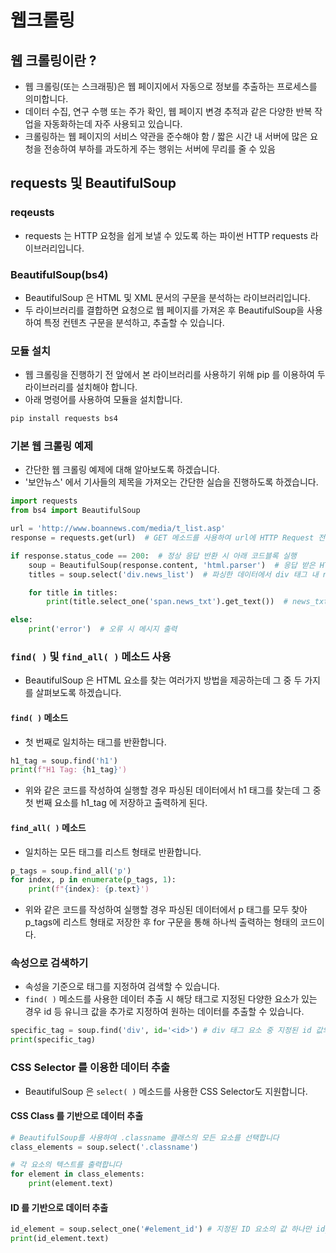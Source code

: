# 웹크롤링

##  웹 크롤링이란 ?
- 웹 크롤링(또는 스크래핑)은 웹 페이지에서 자동으로 정보를 추출하는 프로세스를 의미합니다.
- 데이터 수집, 연구 수행 또는 주가 확인, 웹 페이지 변경 추적과 같은 다양한 반복 작업을 자동화하는데 자주 사용되고 있습니다.
- 크롤링하는 웹 페이지의 서비스 약관을 준수해야 함 / 짧은 시간 내 서버에 많은 요청을 전송하여 부하를 과도하게 주는 행위는 서버에 무리를 줄 수 있음

## requests 및 BeautifulSoup

### reqeusts
- requests 는 HTTP 요청을 쉽게 보낼 수 있도록 하는 파이썬 HTTP requests 라이브러리입니다.

### BeautifulSoup(bs4)

- BeautifulSoup 은 HTML 및 XML 문서의 구문을 분석하는 라이브러리입니다.
- 두 라이브러리를 결합하면 요청으로 웹 페이지를 가져온 후 BeautifulSoup을 사용하여 특정 컨텐츠 구문을 분석하고, 추출할 수 있습니다.

### 모듈 설치

- 웹 크롤링을 진행하기 전 앞에서 본 라이브러리를 사용하기 위해 pip 를 이용하여 두 라이브러리를 설치해야 합니다.
- 아래 명령어를 사용하여 모듈을 설치합니다.

```python
pip install requests bs4
```

### 기본 웹 크롤링 예제

- 간단한 웹 크롤링 예제에 대해 알아보도록 하겠습니다.
- '보안뉴스' 에서 기사들의 제목을 가져오는 간단한 실습을 진행하도록 하겠습니다.


```python
import requests
from bs4 import BeautifulSoup

url = 'http://www.boannews.com/media/t_list.asp'
response = requests.get(url)  # GET 메소드를 사용하여 url에 HTTP Request 전송

if response.status_code == 200:  # 정상 응답 반환 시 아래 코드블록 실행
    soup = BeautifulSoup(response.content, 'html.parser')  # 응답 받은 HTML 파싱
    titles = soup.select('div.news_list')  # 파싱한 데이터에서 div 태그 내 news_list 클래스 내 데이터 저장

    for title in titles:
        print(title.select_one('span.news_txt').get_text())  # news_txt 클래스의 텍스트 데이터 출력

else:
    print('error')  # 오류 시 메시지 출력
```

### `find( )` 및 `find_all( )` 메소드 사용

- BeautifulSoup 은 HTML 요소를 찾는 여러가지 방법을 제공하는데 그 중 두 가지를 살펴보도록 하겠습니다.

#### `find( )` 메소드

- 첫 번째로 일치하는 태그를 반환합니다.

```python
h1_tag = soup.find('h1')
print(f"H1 Tag: {h1_tag}')
```

- 위와 같은 코드를 작성하여 실행할 경우 파싱된 데이터에서 h1 태그를 찾는데 그 중 첫 번째 요소를 h1_tag 에 저장하고 출력하게 된다.

#### `find_all( )` 메소드

- 일치하는 모든 태그를 리스트 형태로 반환합니다.

```python
p_tags = soup.find_all('p')
for index, p in enumerate(p_tags, 1):
	print(f"{index}: {p.text}')
```

- 위와 같은 코드를 작성하여 실행할 경우 파싱된 데이터에서 p 태그를 모두 찾아 p_tags에 리스트 형태로 저장한 후 for 구문을 통해 하나씩 출력하는 형태의 코드이다.

### 속성으로 검색하기

- 속성을 기준으로 태그를 지정하여 검색할 수 있습니다.
- `find( )` 메소드를 사용한 데이터 추출 시 해당 태그로 지정된 다양한 요소가 있는 경우 id 등 유니크 값을 추가로 지정하여 원하는 데이터를 추출할 수 있습니다.

```python
specific_tag = soup.find('div', id='<id>') # div 태그 요소 중 지정된 id 값의 요소를 추출
print(specific_tag)
```

### CSS Selector 를 이용한 데이터 추출

- BeautifulSoup 은 `select( )` 메소드를 사용한 CSS Selector도 지원합니다.


#### CSS Class 를 기반으로 데이터 추출

```python
# BeautifulSoup를 사용하여 .classname 클래스의 모든 요소를 선택합니다
class_elements = soup.select('.classname')

# 각 요소의 텍스트를 출력합니다
for element in class_elements:
    print(element.text)
```

#### ID 를 기반으로 데이터 추출

```python
id_element = soup.select_one('#element_id') # 지정된 ID 요소의 값 하나만 id_element에 저장
print(id_element.text)
```